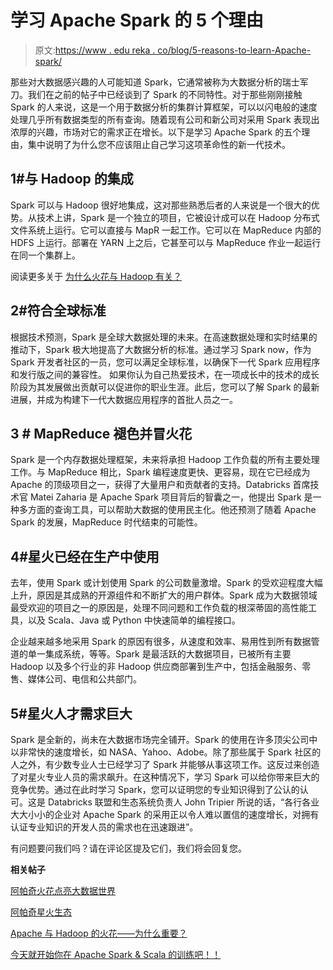 # 学习 Apache Spark 的 5 个理由

> 原文:[https://www . edu reka . co/blog/5-reasons-to-learn-Apache-spark/](https://www.edureka.co/blog/5-reasons-to-learn-apache-spark/)

那些对大数据感兴趣的人可能知道 Spark，它通常被称为大数据分析的瑞士军刀。我们在之前的帖子中已经谈到了 Spark 的不同特性。对于那些刚刚接触 Spark 的人来说，这是一个用于数据分析的集群计算框架，可以以闪电般的速度处理几乎所有数据类型的所有查询。随着现有公司和新公司对采用 Spark 表现出浓厚的兴趣，市场对它的需求正在增长。以下是学习 Apache Spark 的五个理由，集中说明了为什么您不应该阻止自己学习这项革命性的新一代技术。

## **1#与 Hadoop 的集成**

Spark 可以与 Hadoop 很好地集成，这对那些熟悉后者的人来说是一个很大的优势。从技术上讲，Spark 是一个独立的项目，它被设计成可以在 Hadoop 分布式文件系统上运行。它可以直接与 MapR 一起工作。它可以在 MapReduce 内部的 HDFS 上运行。部署在 YARN 上之后，它甚至可以与 MapReduce 作业一起运行在同一个集群上。

阅读更多关于 [为什么火花与 Hadoop 有关？](https://www.edureka.co/blog/apache-spark-with-hadoop-why-it-matters/ "Apache Spark with Hadoop-Why it matters")

## **2#符合全球标准**

根据技术预测，Spark 是全球大数据处理的未来。在高速数据处理和实时结果的推动下，Spark 极大地提高了大数据分析的标准。通过学习 Spark now，作为 Spark 开发者社区的一员，您可以满足全球标准，以确保下一代 Spark 应用程序和发行版之间的兼容性。 如果你认为自己热爱技术，在一项成长中的技术的成长阶段为其发展做出贡献可以促进你的职业生涯。此后，您可以了解 Spark 的最新进展，并成为构建下一代大数据应用程序的首批人员之一。

## **3 # MapReduce 褪色并冒火花**

Spark 是一个内存数据处理框架，未来将承担 Hadoop 工作负载的所有主要处理工作。与 MapReduce 相比，Spark 编程速度更快、更容易，现在它已经成为 Apache 的顶级项目之一，获得了大量用户和贡献者的支持。Databricks 首席技术官 Matei Zaharia 是 Apache Spark 项目背后的智囊之一，他提出 Spark 是一种多方面的查询工具，可以帮助大数据的使用民主化。他还预测了随着 Apache Spark 的发展，MapReduce 时代结束的可能性。

## **4#星火已经在生产中使用**

去年，使用 Spark 或计划使用 Spark 的公司数量激增。Spark 的受欢迎程度大幅上升，原因是其成熟的开源组件和不断扩大的用户群体。Spark 成为大数据领域最受欢迎的项目之一的原因是，处理不同问题和工作负载的根深蒂固的高性能工具，以及 Scala、Java 或 Python 中快速简单的编程接口。

企业越来越多地采用 Spark 的原因有很多，从速度和效率、易用性到所有数据管道的单一集成系统，等等。Spark 是最活跃的大数据项目，已被所有主要 Hadoop 以及多个行业的非 Hadoop 供应商部署到生产中，包括金融服务、零售、媒体公司、电信和公共部门。

## **5#星火人才需求巨大**

Spark 是全新的，尚未在大数据市场完全铺开。Spark 的使用在许多顶尖公司中以非常快的速度增长，如 NASA、Yahoo、Adobe。除了那些属于 Spark 社区的人之外，有少数专业人士已经学习了 Spark 并能够从事这项工作。这反过来创造了对星火专业人员的需求飙升。在这种情况下，学习 Spark 可以给你带来巨大的竞争优势。通过在此时学习 Spark，您可以证明您的专业知识得到了公认的认可。这是 Databricks 联盟和生态系统负责人 John Tripier 所说的话，“各行各业大大小小的企业对 Apache Spark 的采用正以令人难以置信的速度增长，对拥有认证专业知识的开发人员的需求也在迅速跟进”。

有问题要问我们吗？请在评论区提及它们，我们将会回复您。

**相关帖子**

[阿帕奇火花点亮大数据世界](https://www.edureka.co/blog/apache-spark-lighting-up-the-big-data-world1/ "Apache Spark Lighting up the Big Data World")

[阿帕奇星火生态](https://www.edureka.co/blog/apache-spark-ecosystem/ "Apache Spark Ecosystem")

[Apache 与 Hadoop 的火花——为什么重要？](https://www.edureka.co/blog/apache-spark-with-hadoop-why-it-matters/ "Apache Spark with Hadoop-Why it matters")

[今天就开始你在 Apache Spark & Scala 的训练吧！！](https://www.edureka.co/apache-spark-scala-training?%20 "Apache Spark & Scala Training")